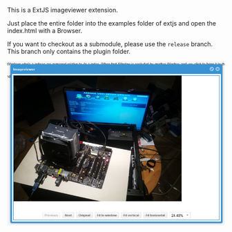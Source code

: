 This is a ExtJS imageviewer extension.

Just place the entire folder into the examples folder of extjs and open the index.html with a Browser.

If you want to checkout as a submodule, please use the `release` branch. This branch only contains the plugin folder.

![The Imageviewer](/screenshot.png "The Imageviewer")
